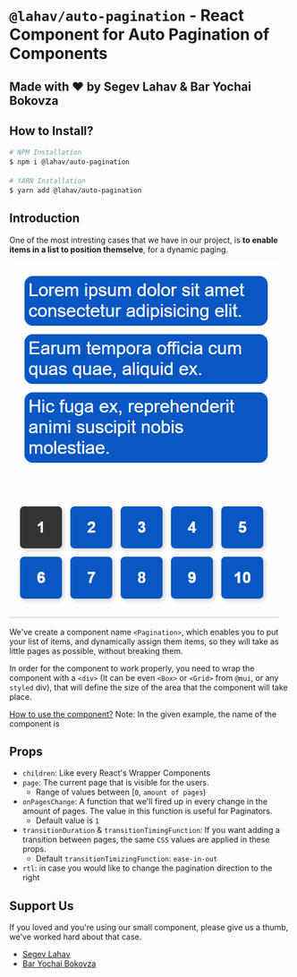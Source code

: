 # `@lahav/auto-pagination` - React Component for Auto Pagination of Components

## Made with ❤ by Segev Lahav & Bar Yochai Bokovza

## How to Install?

```sh
# NPM Installation
$ npm i @lahav/auto-pagination

# YARN Installation
$ yarn add @lahav/auto-pagination
```

## Introduction

One of the most intresting cases that we have in our project, is **to enable items in a list to position themselve**, for a dynamic paging.

![Demo](./docs/demo.gif)

We've create a component name `<Pagination>`, which enables you to put your list of items, and dynamically assign them items, so they will take as little pages as possible, without breaking them.

In order for the component to work properly, you need to wrap the component with a `<div>` (It can be even `<Box>` or `<Grid>` from `@mui`, or any `styled` div), that will define the size of the area that the component will take place.

[How to use the component?](https://github.com/bar-boko/auto-pagination/blob/main/src/Pagination.stories.tsx)
Note: In the given example, the name of the component is

## Props

- `children`: Like every React's Wrapper Components
- `page`: The current page that is visible for the users.
  - Range of values between [`0`, `amount of pages`)
- `onPagesChange`: A function that we'll fired up in every change in the amount of pages. The value in this function is useful for Paginators.
  - Default value is `1`
- `transitionDuration` & `transitionTimingFunction`: If you want adding a transition between pages, the same `CSS` values are applied in these props.
  - Default `transitionTimizingFunction`: `ease-in-out`
- `rtl`: in case you would like to change the pagination direction to the right

## Support Us

If you loved and you're using our small component, please give us a thumb, we've worked hard about that case.

- [Segev Lahav](https://www.buymeacoffee.com/lahavsegev)
- [Bar Yochai Bokovza](https://www.buymeacoffee.com/barboko)
